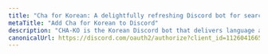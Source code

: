 ```yaml
---
title: "Cha for Korean: A delightfully refreshing Discord bot for searching and translating Korean."
metaTitle: "Add Cha for Korean to Discord"
description: "CHA-KO is the Korean Discord bot that delivers language and dictionary information to students, travelers, and kpop/kdrama enthusiasts alike."
canonicalUrl: https://discord.com/oauth2/authorize?client_id=1126041665493291029&permissions=0&scope=bot%20applications.commands
---
```


<Redirect :to="$frontmatter.canonicalUrl" />
